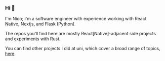### Hi 👋

I'm Nico; i'm a software engineer with experience working with React Native,
Nextjs, and Flask (Python).

The repos you'll find here are mostly React[Native]-adjacent side projects and experiments with Rust.

You can find other projects I did at uni, which cover a broad range of topics,
[here](https://github.com/nicoatuni).

